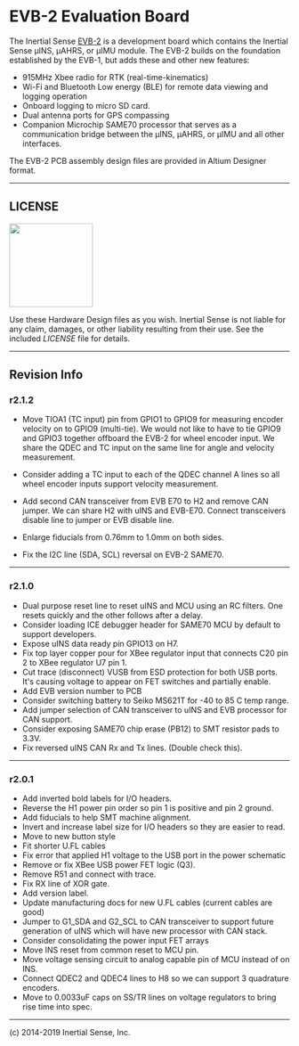 # EVB-2 Evaluation Board

The Inertial Sense [EVB-2](https://docs.inertialsense.com/user-manual/hardware/EVB2/) is a development board which contains the Inertial Sense µINS, µAHRS, or µIMU module. The EVB-2 builds on the foundation established by the EVB-1, but adds these and other new features:

- 915MHz Xbee radio for RTK (real-time-kinematics)
- Wi-Fi and Bluetooth Low energy (BLE) for remote data viewing and logging operation
- Onboard logging to micro SD card.
- Dual antenna ports for GPS compassing
- Companion Microchip SAME70 processor that serves as a communication bridge between the µINS, µAHRS, or µIMU and all other interfaces.

The EVB-2 PCB assembly design files are provided in Altium Designer format.

------

## LICENSE

<img src="https://www.oshwa.org/wp-content/uploads/2014/03/oshw-logo.svg" width="150" align="" />

Use these Hardware Design files as you wish.  Inertial Sense is not liable for any claim, damages, or other liability resulting from their use.  See the included *LICENSE* file for details.

------

## Revision Info

### r2.1.2

+ Move TIOA1 (TC input) pin from GPIO1 to GPIO9 for measuring encoder velocity on to GPIO9 (multi-tie).  We would not like to have to tie GPIO9 and GPIO3 together offboard the EVB-2 for wheel encoder input.  We share the QDEC and TC input on the same line for angle and velocity measurement.

+ Consider adding a TC input to each of the QDEC channel A lines so all wheel encoder inputs support velocity measurement.
+ Add second CAN transceiver from EVB E70 to H2 and remove CAN jumper.  We can share H2 with uINS and EVB-E70.  Connect transceivers disable line to jumper or EVB disable line.
+ Enlarge fiducials from 0.76mm to 1.0mm on both sides.
+ Fix the I2C line (SDA, SCL) reversal on EVB-2 SAME70.

________________________________________________________________________________

### r2.1.0

+ Dual purpose reset line to reset uINS and MCU using an RC filters.  One resets
  quickly and the other follows after a delay.
+ Consider loading ICE debugger header for SAME70 MCU by default to support
  developers.
+ Expose uINS data ready pin GPIO13 on H7.
+ Fix top layer copper pour for XBee regulator input that connects C20 pin 2 to
  XBee regulator U7 pin 1.
+ Cut trace (disconnect) VUSB from ESD protection for both USB ports.  It's
  causing voltage to appear on FET switches and partially enable.
+ Add EVB version number to PCB
+ Consider switching battery to Seiko MS621T for -40 to 85 C temp range.
+ Add jumper selection of CAN transceiver to uINS and EVB processor for CAN
  support.
+ Consider exposing SAME70 chip erase (PB12) to SMT resistor pads to 3.3V.
+ Fix reversed uINS CAN Rx and Tx lines.  (Double check this).

________________________________________________________________________________

### r2.0.1

+ Add inverted bold labels for I/O headers.
+ Reverse the H1 power pin order so pin 1 is positive and pin 2 ground.
+ Add fiducials to help SMT machine alignment.
+ Invert and increase label size for I/O headers so they are easier to read.
+ Move to new button style
+ Fit shorter U.FL cables
+ Fix error that applied H1 voltage to the USB port in the power schematic
+ Remove or fix XBee USB power FET logic (Q3).
+ Remove R51 and connect with trace.
+ Fix RX line of XOR gate.
+ Add version label.
+ Update manufacturing docs for new U.FL cables (current cables are good)
+ Jumper to G1_SDA and G2_SCL to CAN transceiver to support future generation
  of uINS which will have new processor with CAN stack. 
+ Consider consolidating the power input FET arrays
+ Move INS reset from common reset to MCU pin.
+ Move voltage sensing circuit to analog capable pin of MCU instead of on INS.
+ Connect QDEC2 and QDEC4 lines to H8 so we can support 3 quadrature encoders.
+ Move to 0.0033uF caps on SS/TR lines on voltage regulators to bring rise time
  into spec.

------

(c) 2014-2019 Inertial Sense, Inc.

